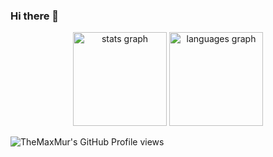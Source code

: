 ### Hi there 👋

<!--
**TheMaxMur/TheMaxMur** is a ✨ _special_ ✨ repository because its `README.md` (this file) appears on your GitHub profile.

Here are some ideas to get you started:

- 🔭 I’m currently working on ...
- 🌱 I’m currently learning ...
- 👯 I’m looking to collaborate on ...
- 🤔 I’m looking for help with ...
- 💬 Ask me about ...
- 📫 How to reach me: ...
- 😄 Pronouns: ...
- ⚡ Fun fact: ...
-->

<div align="center">
  <img src="https://github-readme-stats.vercel.app/api?username=TheMaxMur&show_icons=true&theme=algolia&hide_border=true&border_radius=20&include_all_commits=true&count_private=false" height="150" alt="stats graph" />

  <img src="https://github-readme-stats.vercel.app/api/top-langs/?username=TheMaxMur&layout=compact&theme=algolia&exclude_repo=spil-site-frontend&hide=html,css" height="150" alt="languages graph" />
</div>

![TheMaxMur's GitHub Profile views](https://komarev.com/ghpvc/?username=TheMaxMur&color=blue)

